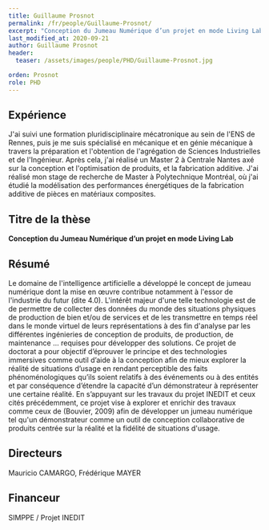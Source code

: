 ```yaml
---
title: Guillaume Prosnot
permalink: /fr/people/Guillaume-Prosnot/
excerpt: "Conception du Jumeau Numérique d’un projet en mode Living Lab"
last_modified_at: 2020-09-21
author: Guillaume Prosnot
header:
  teaser: /assets/images/people/PHD/Guillaume-Prosnot.jpg

orden: Prosnot
role: PHD
---
```



## Expérience

J'ai suivi une formation pluridisciplinaire mécatronique au sein de l'ENS de Rennes, puis je me suis spécialisé en mécanique et en génie mécanique à travers la préparation et l'obtention de l'agrégation de Sciences Industrielles et de l'Ingénieur.
Après cela, j'ai réalisé un Master 2 à Centrale Nantes axé sur la conception et l'optimisation de produits, et la fabrication additive.
J'ai réalisé mon stage de recherche de Master à Polytechnique Montréal, où j'ai étudié la modélisation des performances énergétiques de la fabrication additive de pièces en matériaux composites.


## Titre de la thèse

**Conception du Jumeau Numérique d’un projet en mode Living Lab**

## Résumé

Le domaine de l'intelligence artificielle a développé le concept de jumeau numérique dont la mise en œuvre contribue notamment à l'essor de l'industrie du futur (dite 4.0). L'intérêt majeur d'une telle technologie est de de permettre de collecter des données du monde des situations physiques de production de bien et/ou de services et de les transmettre en temps réel dans le monde virtuel de leurs représentations à des fin d'analyse par les différentes ingénieries de conception de produits, de production, de maintenance ... requises pour développer des solutions.
Ce projet de doctorat a pour objectif d’éprouver le principe et des technologies immersives comme outil d’aide à la conception afin de mieux explorer la réalité de situations d’usage en rendant perceptible des faits phénoménologiques qu’ils soient relatifs à des événements ou à des entités et par conséquence d’étendre la capacité d’un démonstrateur à représenter une certaine réalité.
En s’appuyant sur les travaux du projet INEDIT et ceux cités précédemment, ce projet vise à explorer et enrichir des travaux comme ceux de (Bouvier, 2009) afin de développer un jumeau numérique tel qu'un démonstrateur comme un outil de conception collaborative de produits centrée sur la réalité et la fidélité de situations d'usage.

## Directeurs

Mauricio CAMARGO, Frédérique MAYER

## Financeur

SIMPPE / Projet INEDIT
